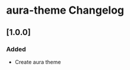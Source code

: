 <!-- Keep a Changelog guide -> https://keepachangelog.com -->

# aura-theme Changelog

## [1.0.0]
### Added
- Create aura theme
